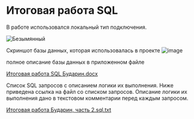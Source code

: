 # Итоговая работа SQL

В работе использовался локальный тип подключения.

![Безымянный](https://user-images.githubusercontent.com/113902614/191008686-6495e153-ad31-4c3f-8fa8-1a3d837b8e69.png)

Cкриншот базы данных, которая использовалась в проекте
![image](https://user-images.githubusercontent.com/113902614/191008857-8feee9a6-4def-4f89-946e-67dcad8489f4.png)

полное описание базы данных в приложенном файле

[Итоговая работа SQL Бударин.docx](https://github.com/Antonmskw/sql-final/files/9598539/SQL.docx)

Список SQL запросов с описанием логики их выполнения.
Ниже приведена ссылка на файл со списком запросов. 
Описание логики их выполнения дано в текстовом комментарии перед каждым запросом.

[Итоговая работа Бударин, часть 2.sql.txt](https://github.com/Antonmskw/sql-final/files/9598650/2.sql.txt)

